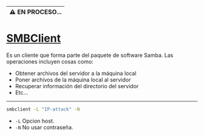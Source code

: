 | ⚠️ EN PROCESO...|
|---|
# [SMBClient](https://www.samba.org/samba/docs/current/man-html/smbclient.1.html)
Es un cliente que forma parte del paquete de software Samba. Las operaciones incluyen cosas como:
- Obtener archivos del servidor a la máquina local 
- Poner archivos de la máquina local al servidor
- Recuperar información del directorio del servidor
- Etc...
***
```bash
smbclient -L "IP-attack" -N
```
- `-L` Opcion host.
- `-N` No usar contraseña.
